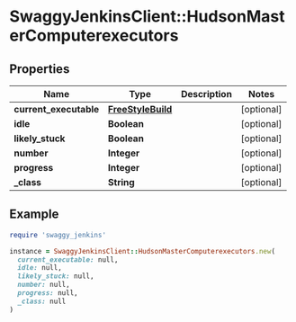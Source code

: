 # SwaggyJenkinsClient::HudsonMasterComputerexecutors

## Properties

| Name | Type | Description | Notes |
| ---- | ---- | ----------- | ----- |
| **current_executable** | [**FreeStyleBuild**](FreeStyleBuild.md) |  | [optional] |
| **idle** | **Boolean** |  | [optional] |
| **likely_stuck** | **Boolean** |  | [optional] |
| **number** | **Integer** |  | [optional] |
| **progress** | **Integer** |  | [optional] |
| **_class** | **String** |  | [optional] |

## Example

```ruby
require 'swaggy_jenkins'

instance = SwaggyJenkinsClient::HudsonMasterComputerexecutors.new(
  current_executable: null,
  idle: null,
  likely_stuck: null,
  number: null,
  progress: null,
  _class: null
)
```

